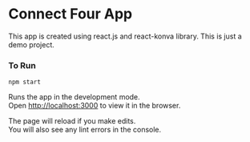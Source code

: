# Connect Four App

This app is created using react.js and react-konva library. This is just a demo project.

### To Run

`npm start`

Runs the app in the development mode.<br>
Open [http://localhost:3000](http://localhost:3000) to view it in the browser.

The page will reload if you make edits.<br>
You will also see any lint errors in the console.